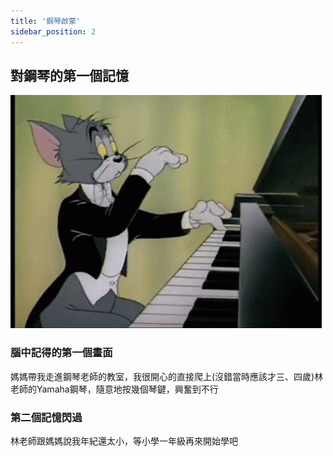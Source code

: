 ```yaml
---
title: '鋼琴啟蒙'
sidebar_position: 2
---
```

## 對鋼琴的第一個記憶
![piano](./img/img.png)

### 腦中記得的第一個畫面

媽媽帶我走進鋼琴老師的教室，我很開心的直接爬上(沒錯當時應該才三、四歲)林老師的Yamaha鋼琴，隨意地按幾個琴鍵，興奮到不行

### 第二個記憶閃過

林老師跟媽媽說我年紀還太小，等小學一年級再來開始學吧